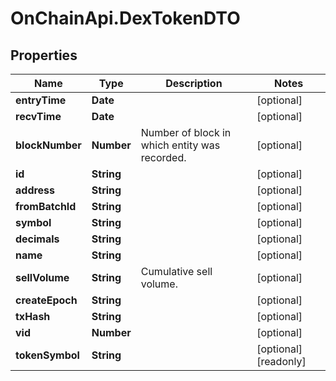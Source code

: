 # OnChainApi.DexTokenDTO

## Properties

Name | Type | Description | Notes
------------ | ------------- | ------------- | -------------
**entryTime** | **Date** |  | [optional] 
**recvTime** | **Date** |  | [optional] 
**blockNumber** | **Number** | Number of block in which entity was recorded. | [optional] 
**id** | **String** |  | [optional] 
**address** | **String** |  | [optional] 
**fromBatchId** | **String** |  | [optional] 
**symbol** | **String** |  | [optional] 
**decimals** | **String** |  | [optional] 
**name** | **String** |  | [optional] 
**sellVolume** | **String** | Cumulative sell volume. | [optional] 
**createEpoch** | **String** |  | [optional] 
**txHash** | **String** |  | [optional] 
**vid** | **Number** |  | [optional] 
**tokenSymbol** | **String** |  | [optional] [readonly] 



